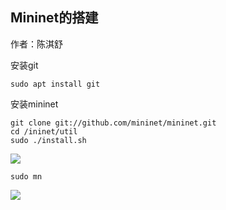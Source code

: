 ## Mininet的搭建

作者：陈淇舒

安装git 

```
sudo apt install git
```

安装mininet 

```
git clone git://github.com/mininet/mininet.git
cd /ininet/util
sudo ./install.sh
```

![](https://github.com/QSue/CC-BDA/raw/2d73af99b5512ce0fb7685a357b32bf1415e4193/CH6_1.png)

```
sudo mn
```

![](https://github.com/QSue/CC-BDA/raw/2d73af99b5512ce0fb7685a357b32bf1415e4193/CH6_2.png)



